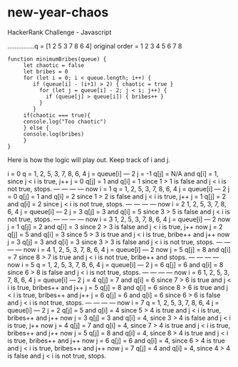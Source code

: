 # new-year-chaos
HackerRank Challenge - Javascript

……………q = [1 2 5 3 7 8 6 4]
original order = 1 2 3 4 5 6 7 8

```
function minimumBribes(queue) {
     let chaotic = false
     let bribes = 0
     for (let i = 0; i < queue.length; i++) {
        if (queue[i] - (i+1) > 2) { chaotic = true }
          for (let j = queue[i] - 2; j < i; j++) {
            if (queue[j] > queue[i]) { bribes++ }
          }
        }
     if(chaotic === true){
     console.log("Too chaotic")
     } else {
     console.log(bribes)
     }
}
```

Here is how the logic will play out. Keep track of i and j.

i = 0
q = 1, 2, 5, 3, 7, 8, 6, 4
j = queue[i] — 2
j = -1
q[j] = N/A and q[i] = 1, since j < i is true, j++
j = 0 q[j] = 1 and q[i] = 1 since 1 > 1 is false and j < i is not true, stops.
— — — —
now i = 1
q = 1, 2, 5, 3, 7, 8, 6, 4
j = queue[i] — 2
j = 0
q[j] = 1 and q[i] = 2 since 1 > 2 is false and j < i is true, j++
j = 1
q[j] = 2 and q[i] = 2 since j < i is not true, stops.
— — — —
now i = 2
1, 2, 5, 3, 7, 8, 6, 4
j = queue[i] — 2
j = 3
q[j] = 3 and q[i] = 5 since 3 > 5 is false and j < i is not true, stops.
— — — —
now i = 3
1, 2, 5, 3, 7, 8, 6, 4
j = queue[i] — 2
now j = 1
q[j] = 2 and q[i] = 3 since 2 > 3 is false and j < i is true, j++
now j = 2
q[j] = 5 and q[i] = 3 since 5 > 3 is true and j < i is true, bribe++ and j++
now j = 3 q[j] = 3 and q[i] = 3 since 3 > 3 is false and j < i is not true, stops.
— — — —
now i = 4
1, 2, 5, 3, 7, 8, 6, 4
j = queue[i] — 2
now j = 5
q[j] = 8 and q[i] = 7 since 8 > 7 is true and j < i is not true, bribe++ and stops.
— — — —
now i = 5
q = 1, 2, 5, 3, 7, 8, 6, 4
j = queue[i] — 2
j = 6 q[j] = 6 and q[i] = 8 since 6 > 8 is false and j < i is not true, stops.
— — — —
now i = 6
1, 2, 5, 3, 7, 8, 6, 4
j = queue[i] — 2
j = 4
q[j] = 7 and q[i] = 6 since 7 > 6 is true and j < i is true, bribes++ and j++
j = 5
q[j] = 8 and q[i] = 6 since 8 > 6 is true and j < i is true, bribes++ and j++
j = 6
q[j] = 6 and q[i] = 6 since 6 > 6 is false and j < i is not true, stops.
— — — —
now i = 7
q = 1, 2, 5, 3, 7, 8, 6, 4
j = queue[i] — 2
j = 2
q[j] = 5 and q[i] = 4 since 5 > 4 is true and j < i is true, bribes++ and j++
now j = 3
q[j] = 3 and q[i] = 4, since 3 > 4 is false and j < i is true, j++
now j = 4
q[j] = 7 and q[i] = 4, since 7 > 4 is true and j < i is true, bribes++ and j++
now j = 5
q[j] = 8 and q[i] = 4, since 8 > 4 is true and j < i is true, bribes++ and j++
now j = 6
q[j] = 6 and q[i] = 4, since 6 > 4 is true and j < i is true, bribes++ and j++
now j = 7
q[j] = 4 and q[i] = 4, since 4 > 4 is false and j < i is not true, stops.






